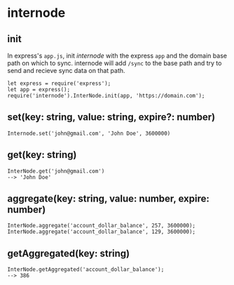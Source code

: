 # internode

## init
In express's `app.js`, init *internode* with the express `app` and the domain base path on which to sync.
internode will add `/sync` to the base path and try to send and recieve sync data on that path.

```
let express = require('express');
let app = express();
require('internode').InterNode.init(app, 'https://domain.com');
```

## set(key: string, value: string, expire?: number)
`Internode.set('john@gmail.com', 'John Doe', 3600000)`

## get(key: string)
```
InterNode.get('john@gmail.com')
--> 'John Doe'
```

## aggregate(key: string, value: number, expire: number)
```
InterNode.aggregate('account_dollar_balance', 257, 3600000);
InterNode.aggregate('account_dollar_balance', 129, 3600000);
```

## getAggregated(key: string)
```
InterNode.getAggregated('account_dollar_balance');
--> 386
```

